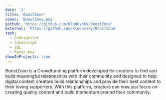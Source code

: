 ```yaml
---
date: '1'
title: 'BoostZone'
cover: 'BoostZone.png'
github: 'https://github.com/Klodovsky/BoostZone'
external: 'https://github.com/Klodovsky/BoostZone'
tech:
  - Codeigniter
  - Javascript
  - SQL
  - Razor-pay
showInProjects: true
---
```


BoostZone is a Crowdfunding platform developed for creators to find and build meaningful relationships with their community and designed to help digital content creators build relationships and provide their best content to their loving supporters. With this platform, creators can now just focus on creating quality content and build momentum around their community.